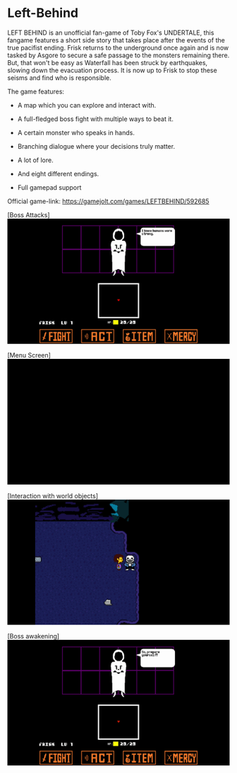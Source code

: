 # Left-Behind

LEFT BEHIND is an unofficial fan-game of Toby Fox's UNDERTALE, this fangame features a short side story that takes place after the events of the true pacifist ending. Frisk returns to the underground once again and is now tasked by Asgore to secure a safe passage to the monsters remaining there. But, that won't be easy as Waterfall has been struck by earthquakes, slowing down the evacuation process. It is now up to Frisk to stop these seisms and find who is responsible.

The game features:

- A map which you can explore and interact with.

- A full-fledged boss fight with multiple ways to beat it.

- A certain monster who speaks in hands.

- Branching dialogue where your decisions truly matter.

- A lot of lore.

- And eight different endings.

- Full gamepad support

Official game-link: https://gamejolt.com/games/LEFTBEHIND/592685



[Boss Attacks]
![Boss Attacks](Gifs/attack.gif)

[Menu Screen]
![Menu Screen](Gifs/Intro.gif)

[Interaction with world objects]
![Interaction with world objects](Gifs/interaction.gif)

[Boss awakening]
![Boss awakening](Gifs/awakening.gif)
